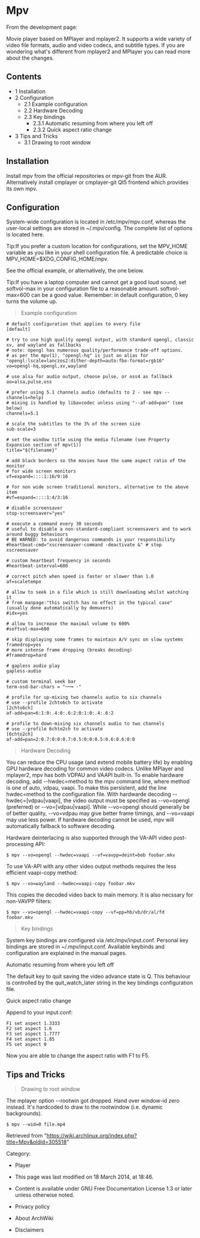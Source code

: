 Mpv
===

From the development page:

Movie player based on MPlayer and mplayer2. It supports a wide variety
of video file formats, audio and video codecs, and subtitle types. If
you are wondering what's different from mplayer2 and MPlayer you can
read more about the changes.

Contents
--------

-   1 Installation
-   2 Configuration
    -   2.1 Example configuration
    -   2.2 Hardware Decoding
    -   2.3 Key bindings
        -   2.3.1 Automatic resuming from where you left off
        -   2.3.2 Quick aspect ratio change
-   3 Tips and Tricks
    -   3.1 Drawing to root window

Installation
------------

Install mpv from the official repositories or mpv-git from the AUR.
Alternatively install cmplayer or cmplayer-git Qt5 frontend which
provides its own mpv.

Configuration
-------------

System-wide configuration is located in /etc/mpv/mpv.conf, whereas the
user-local settings are stored in ~/.mpv/config. The complete list of
options is located here.

Tip:If you prefer a custom location for configurations, set the MPV_HOME
variable as you like in your shell configuration file. A predictable
choice is MPV_HOME=$XDG_CONFIG_HOME/mpv.

See the official example, or alternatively, the one below.

Tip:If you have a laptop computer and cannot get a good loud sound, set
softvol-max in your configuration file to a reasonable amount.
softvol-max=600 can be a good value. Remember: in default configuration,
0 key turns the volume up.

> Example configuration

    # default configuration that applies to every file
    [default]

    # try to use high quality opengl output, with standard opengl, classic xv, and wayland as fallbacks
    # note: opengl has numerous quality/performance trade-off options.
    # as per the mpv(1), "opengl-hq" is just an alias for "opengl:lscale=lanczos2:dither-depth=auto:fbo-format=rgb16"
    vo=opengl-hq,opengl,xv,wayland

    # use alsa for audio output, choose pulse, or oss4 as fallback
    ao=alsa,pulse,oss

    # prefer using 5.1 channels audio (defaults to 2 - see mpv --channels=help) 
    # mixing is handled by libavcodec unless using "--af-add=pan" (see below)
    channels=5.1

    # scale the subtitles to the 3% of the screen size
    sub-scale=3

    # set the window title using the media filename (see Property Expansion section of mpv(1))
    title="${filename}"

    # add black borders so the movies have the same aspect ratio of the monitor
    # for wide screen monitors
    vf=expand=::::1:16/9:16

    # for non wide screen traditional monitors, alternative to the above item
    #vf=expand=::::1:4/3:16

    # disable screensaver
    stop-screensaver="yes"

    # execute a command every 30 seconds
    # useful to disable a non-standard-compliant screensavers and to work around buggy behaviours
    # BE WARNED: to avoid dangerous commands is your responsibility
    #heartbeat-cmd="xscreensaver-command -deactivate &" # stop xscreensaver

    # custom heartbeat frequency in seconds
    #heartbeat-interval=600

    # correct pitch when speed is faster or slower than 1.0
    af=scaletempo

    # allow to seek in a file which is still downloading whilst watching it
    # from manpage:"this switch has no effect in the typical case" (usually done automatically by demuxers)
    #idx=yes

    # allow to increase the maximal volume to 600%
    #softvol-max=600

    # skip displaying some frames to maintain A/V sync on slow systems
    framedrop=yes
    # more intense frame dropping (breaks decoding)
    #framedrop=hard

    # gapless audio play
    gapless-audio

    # custom terminal seek bar
    term-osd-bar-chars = "──╼ ·"

    # profile for up-mixing two channels audio to six channels
    # use --profile 2chto6ch to activate
    [2chto6ch]
    af-add=pan=6:1:0:.4:0:.6:2:0:1:0:.4:.6:2

    # profile to down-mixing six channels audio to two channels
    # use --profile 6chto2ch to activate
    [6chto2ch]
    af-add=pan=2:0.7:0:0:0.7:0.5:0:0:0.5:0.6:0.6:0:0

> Hardware Decoding

You can reduce the CPU usage (and extend mobile battery life) by
enabling GPU hardware decoding for common video codecs. Unlike MPlayer
and mplayer2, mpv has both VDPAU and VAAPI built-in. To enable hardware
decoding, add --hwdec=method to the mpv command line, where method is
one of auto, vdpau, vaapi. To make this persistent, add the line
hwdec=method to the configuration file. With hardwarde decoding
--hwdec=[vdpau|vaapi], the video output must be specified as --vo=opengl
(preferred) or --vo=[vdpau|vaapi]. While --vo=opengl should generally be
of better quality, --vo=vdpau may give better frame timings, and
--vo=vaapi may use less power. If hardware decoding cannot be used, mpv
will automatically fallback to software decoding.

Hardware deinterlacing is also supported through the VA-API video
post-processing API:

    $ mpv --vo=opengl --hwdec=vaapi --vf=vavpp=deint=bob foobar.mkv

To use VA-API with any other video output methods requires the less
efficient vaapi-copy method:

    $ mpv --vo=wayland --hwdec=vaapi-copy foobar.mkv

This copies the decoded video back to main memory. It is also necssary
for non-VAVPP filters:

    $ mpv --vo=opengl --hwdec=vaapi-copy --vf=pp=hb/vb/dr/al/fd  foobar.mkv

> Key bindings

System key bindings are configured via /etc/mpv/input.conf. Personal key
bindings are stored in ~/.mpv/input.conf. Available keybinds and
configuration are explained in the manual pages.

Automatic resuming from where you left off

The default key to quit saving the video advance state is Q. This
behaviour is controlled by the quit_watch_later string in the key
bindings configuration file.

Quick aspect ratio change

Append to your input.conf:

    F1 set aspect 1.3333
    F2 set aspect 1.6
    F3 set aspect 1.7777
    F4 set aspect 1.85
    F5 set aspect 0

Now you are able to change the aspect ratio with F1 to F5.

Tips and Tricks
---------------

> Drawing to root window

The mplayer option --rootwin got dropped. Hand over window-id zero
instead. It's hardcoded to draw to the rootwindow (i.e. dynamic
backgrounds).

    $ mpv --wid=0 file.mp4

Retrieved from
"https://wiki.archlinux.org/index.php?title=Mpv&oldid=305518"

Category:

-   Player

-   This page was last modified on 18 March 2014, at 18:46.
-   Content is available under GNU Free Documentation License 1.3 or
    later unless otherwise noted.
-   Privacy policy
-   About ArchWiki
-   Disclaimers
